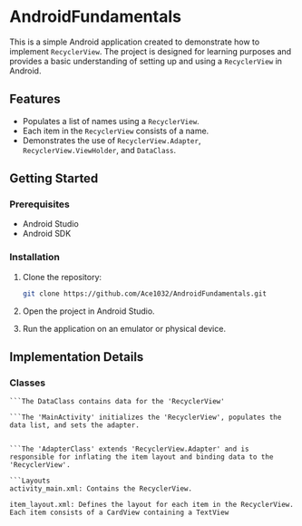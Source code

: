 # AndroidFundamentals

This is a simple Android application created to demonstrate how to implement `RecyclerView`. The project is designed for learning purposes and provides a basic understanding of setting up and using a `RecyclerView` in Android.

## Features

- Populates a list of names using a `RecyclerView`.
- Each item in the `RecyclerView` consists of a name.
- Demonstrates the use of `RecyclerView.Adapter`, `RecyclerView.ViewHolder`, and `DataClass`.

## Getting Started

### Prerequisites

- Android Studio
- Android SDK

### Installation

1. Clone the repository:
    ```bash
    git clone https://github.com/Ace1032/AndroidFundamentals.git
    ```

2. Open the project in Android Studio.

3. Run the application on an emulator or physical device.

## Implementation Details

### Classes


```
```The DataClass contains data for the 'RecyclerView'

```The 'MainActivity' initializes the 'RecyclerView', populates the data list, and sets the adapter.


```The 'AdapterClass' extends 'RecyclerView.Adapter' and is responsible for inflating the item layout and binding data to the 'RecyclerView'.

```Layouts
activity_main.xml: Contains the RecyclerView.

item_layout.xml: Defines the layout for each item in the RecyclerView. Each item consists of a CardView containing a TextView
